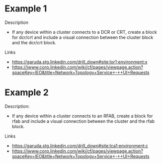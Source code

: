 # Example 1
Description
- If any device within a cluster connects to a DCR or CRT, create a block for dcr/crt and include a visual connection between the cluster block and the dcr/crt block.

Links
- https://garuda.stg.linkedin.com/drill_down#site:lor1;environment:x
- https://iwww.corp.linkedin.com/wiki/cf/pages/viewpage.action?spaceKey=IEO&title=Network+Topology+Service+-++UI+Requests










# Example 2
Description:
- If any device within a cluster connects to an RFAB, create a block for rfab and include a visual connection between the cluster and the rfab block.

Links
- https://garuda.stg.linkedin.com/drill_down#site:lca1;environment:c
- https://iwww.corp.linkedin.com/wiki/cf/pages/viewpage.action?spaceKey=IEO&title=Network+Topology+Service+-++UI+Requests